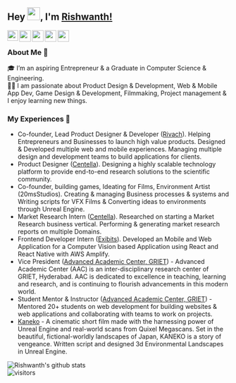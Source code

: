 ## Hey <img src="https://github.com/TheDudeThatCode/TheDudeThatCode/blob/master/Assets/Hi.gif" width="29px">, I'm [Rishwanth!](https://www.rishwanth.com/) 

<a href="https://www.linkedin.com/in/RishwanthPerumandla/">
  <img align="left" width="24px" src="https://cdn.jsdelivr.net/npm/simple-icons@v3/icons/linkedin.svg"  />
</a>
<a href="https://twitter.com/rishwanth1729">
  <img align="left" width="26px" src="https://cdn.jsdelivr.net/npm/simple-icons@v3/icons/twitter.svg" />
</a>
<a href="mailto:rishwanth.perumandla@hotmail.com">
  <img align="left" width="26px" src="https://cdn.jsdelivr.net/npm/simple-icons@v3/icons/gmail.svg" />
</a>
<a href="https://www.youtube.com/channel/UCnGr3eUbmg5gmbJ_PzX3fGQ">
  <img align="left" width="26px" src="https://cdn.jsdelivr.net/npm/simple-icons@v3/icons/youtube.svg" />
</a>
<a href="https://dev.to/rishwanthperumandla">
  <img align="left" width="26px" src="https://cdn.jsdelivr.net/npm/simple-icons@v3/icons/medium.svg" />
</a>

<br />

### About Me 🚀
🎓 I’m an aspiring Entrepreneur & a Graduate in Computer Science & Engineering. </br>
👨‍💻  I am passionate about Product Design & Development, Web & Mobile App Dev,  Game Design & Development, Filmmaking, Project management & I enjoy learning new things. </br>

### My Experiences 🙌
- Co-founder, Lead Product Designer & Developer ([Rivach](https://www.rivach.com/)). Helping Entrepreneurs and Businesses to launch high value products. Designed & Developed multiple web and mobile experiences. Managing multiple design and development teams to build applications for clients.
- Product Designer ([Centella](https://centella.co.in/)). Designing a highly scalable technology platform to provide end-to-end research solutions to the scientific community.
- Co-founder, building games, Ideating for Films, Environment Artist (20msStudios). Creating & managing Business processes & systems and Writing scripts for VFX Films & Converting ideas to environments through Unreal Engine.
- Market Research Intern ([Centella](https://centella.co.in/)). Researched on starting a Market Research business vertical. Performing & generating market research reports on multiple Domains.
- Frontend Developer Intern ([Exibits](https://exibits.io)). Developed an Mobile and Web Application for a Computer Vision based Application using React and React Native with AWS Amplify.
- Vice President ([Advanced Academic Center, GRIET](https://www.aacgriet.com)) - Advanced Academic Center (AAC) is an inter-disciplinary research center of GRIET, Hyderabad. AAC is dedicated to excellence in teaching, learning and research, and is continuing to flourish advancements in this modern world.  
- Student Mentor & Instructor ([Advanced Academic Center, GRIET](https://www.aacgriet.com)) - Mentored 20+ students on web development for building websites & web applications and collaborating with teams to work on projects.
-  [Kaneko](https://youtu.be/RYD3EqWPZtQ) - A cinematic short film made with the harnessing power of Unreal Engine and real-world scans from Quixel Megascans. Set in the beautiful, fictional-worldly landscapes of Japan, KANEKO is a story of vengeance. Written script and designed 3d Environmental Landscapes in Unreal Engine.



![Rishwanth's github stats](https://github-readme-stats.vercel.app/api?username=RishwanthPerumandla&show_icons=true&hide_border=true)
<br />
![visitors](https://visitor-badge.laobi.icu/badge?page_id=RishwanthPerumandla.RishwanthPerumandla)
